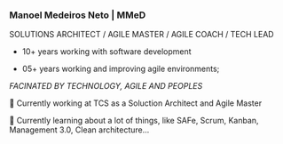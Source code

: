 ### Manoel Medeiros Neto | MMeD

SOLUTIONS ARCHITECT / AGILE MASTER / AGILE COACH / TECH LEAD


* 10+ years working with software development

* 05+ years working and improving agile environments;

*FACINATED BY TECHNOLOGY, AGILE AND PEOPLES*


🔭 Currently working at TCS as a Soluction Architect and Agile Master

🌱 Currently learning about a lot of things, like SAFe, Scrum, Kanban, Management 3.0, Clean architecture...
